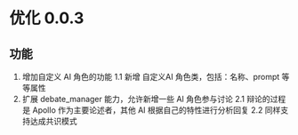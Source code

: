 # 优化 0.0.3

## 功能
1. 增加自定义 AI 角色的功能
    1.1 新增 自定义AI 角色类，包括：名称、prompt 等等属性
2. 扩展 debate_manager 能力，允许新增一些 AI 角色参与讨论
    2.1 辩论的过程是 Apollo 作为主要论述者，其他 AI 根据自己的特性进行分析回复
    2.2 同样支持达成共识模式